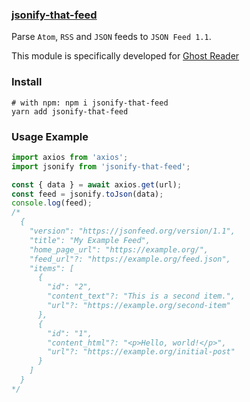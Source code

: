 ### [jsonify-that-feed](https://www.npmjs.com/package/jsonify-that-feed)

Parse `Atom`, `RSS` and `JSON` feeds to `JSON Feed 1.1`.

This module is specifically developed for [Ghost Reader](https://ghostreaderapp.com)

### Install

```shell
# with npm: npm i jsonify-that-feed
yarn add jsonify-that-feed
```

### Usage Example

```ts
import axios from 'axios';
import jsonify from 'jsonify-that-feed';

const { data } = await axios.get(url);
const feed = jsonify.toJson(data);
console.log(feed);
/*
  {
    "version": "https://jsonfeed.org/version/1.1",
    "title": "My Example Feed",
    "home_page_url": "https://example.org/",
    "feed_url"?: "https://example.org/feed.json",
    "items": [
      {
        "id": "2",
        "content_text"?: "This is a second item.",
        "url"?: "https://example.org/second-item"
      },
      {
        "id": "1",
        "content_html"?: "<p>Hello, world!</p>",
        "url"?: "https://example.org/initial-post"
      }
    ]
  }
*/
```
